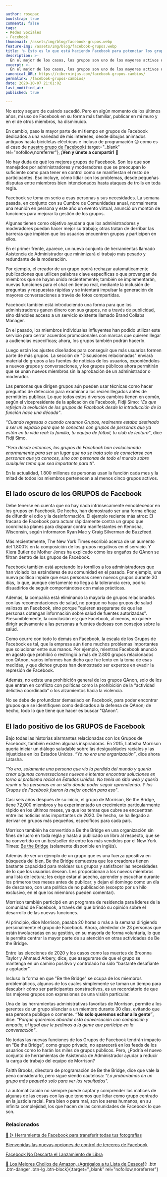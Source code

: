 ```yaml
---

author: rosepac
bootstrap: true
comments: false
tags:
- Redes Sociales
- Facebook
thumbnail: /assets/img/blog/facebook-grupos.webp
feature-img: /assets/img/blog/facebook-grupos.webp
title: '▷ Esto es lo que está haciendo Facebook para potenciar los grupos (y luchar contra su mal uso)'
description: >-
  En el mejor de los casos, los grupos son uno de los mayores activos de Facebook. En el peor de los casos, son un problema para la sociedad.
excerpt: >-
  En el mejor de los casos, los grupos son uno de los mayores activos de Facebook. En el peor de los casos, son un problema para la sociedad.
canonical_URL: https://ciberninjas.com/facebook-grupos-cambios/
permalink: /facebook-grupos-cambios/
date: 2020-10-07 21:01:02
last_modified_at: 
published: true

---
```


No estoy seguro de cuándo sucedió. Pero en algún momento de los últimos años, mi uso de Facebook en su forma más familiar, publicar en mi muro y en el de otros miembros, ha disminuido.

En cambio, paso la mayor parte de mi tiempo en grupos de Facebook dedicados a una variedad de mis intereses, desde dibujos animados antiguos hasta bicicletas eléctricas e incluso de programación 😉 como es el caso de [nuestro grupo de Facebook](https://facebook.com/groups/ciberninjas){:target="_blank" rel="nofollow,noreferrer"}, **¡Ven y únete a compartir!** 🤗

No hay duda de qué los mejores grupos de Facebook. Son los que son manejados por administradores y moderadores que se preocupan lo suficiente como para tener en control como se manifiestan el resto de participantes. Eso incluye, cómo lidiar con los problemas, desde pequeñas disputas entre miembros bien intencionados hasta ataques de trolls en toda regla.

Facebook se toma en serio a esas personas y sus necesidades. La semana pasada, en conjunto con su Cumbre de Comunidades anual, normalmente una reunión en persona y este año un evento virtual, anunció un montón de funciones para mejorar la gestión de los grupos.

Algunas tienen como objetivo ayudar a que los administradores y moderadores puedan hacer mejor su trabajo; otras tratan de derribar las barreras que impiden que los usuarios encuentren grupos y participen en ellos.

En el primer frente, aparece, un nuevo conjunto de herramientas llamado Asistencia de Administrador que minimizará el trabajo más pesado y redundante de la moderación.

Por ejemplo, el creador de un grupo podrá rechazar automáticamente publicaciones que utilicen palabras clave específicas o que provengan de miembros que se hayan unido recientemente; también se implementarán, nuevas funciones para el chat en tiempo real, mediante la inclusión de preguntas y respuestas rápidas y se intentará impulsar la generación de mayores conversaciones a través de fotos compartidas.

Facebook también está introduciendo una forma para que los administradores ganen dinero con sus grupos, no a través de publicidad, sino dándoles acceso a un servicio existente llamado Brand Collabs Manager.

En el pasado, los miembros individuales influyentes han podido utilizar este servicio para cerrar acuerdos promocionales con marcas que quieren llegar a audiencias específicas; ahora, los grupos también podrán hacerlo.

Luego están los ajustes diseñados para conseguir que más usuarios formen parte de más grupos. La sección de "Discusiones relacionadas" enviará material de grupos a las fuentes de noticias de los usuarios, exponiéndolos a nuevos grupos y conversaciones, y los grupos públicos ahora permitirán que se unan nuevos miembros sin la aprobación de un administrador o moderador.

Las personas que dirigen grupos aún pueden usar técnicas como hacer preguntas de detección para examinar a los recién llegados antes de permitirles publicar. Lo que todos estos diversos cambios tienen en común, según el vicepresidente de la aplicación de Facebook, Fidji Simo: *"Es que reflejan la evolución de los grupos de Facebook desde la introducción de la función hace una década"*.

*“Cuando regresas o cuando creamos Grupos, realmente estaba destinado a ser un espacio para que te conectes con grupos de personas que ya están en tu vida real: tu familia, tu equipo de fútbol, ​​tu club de lectura”*, dice Fidji Simo.

*"Pero desde entonces, los grupos de Facebook han evolucionado enormemente para ser un lugar que no se trata solo de conectarse con personas que ya conoces, sino con personas de todo el mundo sobre cualquier tema que sea importante para tí"*.

En la actualidad, 1.800 millones de personas usan la función cada mes y la mitad de todos los miembros pertenecen a al menos cinco grupos activos.

## **El lado oscuro de los GRUPOS de Facebook**

Debe tenerse en cuenta que no hay nada intrínsecamente ennoblecedor en los grupos en Facebook. De hecho, han demostrado ser una forma eficaz de difundir el odio y la desinformación. El ejemplo reciente más atroz: El fracaso de Facebook para actuar rápidamente contra un grupo que coordinaba planes para disparar contra manifestantes en Kenosha, Wisconsin, según informaron Ryan Mac y Craig Silverman de Buzzfeed.

Más recientemente, The New York Times escribió acerca de un aumento del 1.800% en la composición de los grupos negativos en el servicio. Y Kiera Butler de Mother Jones ha explicado cómo los engaños de QAnon se filtran dentro de los grupos de Facebook.

Facebook también está apretando los tornillos a los administradores que han violado los estándares de su comunidad en el pasado. Por ejemplo, una nueva política impide que esas personas creen nuevos grupos durante 30 días, lo que, aunque ciertamente no llega a la tolerancia cero, podría disuadirlos de seguir comportándose con malas prácticas.

Además, la compañía está eliminando la mayoría de grupos relacionados con las recomendaciones de salud, no porque no haya grupos de salud valiosos en Facebook, sino porque "quieren asegurarse de que las personas obtengan información sobre salud de fuentes autorizadas". Presumiblemente, la conclusión es; que Facebook, al menos, no quiere dirigir activamente a las personas a fuentes dudosas con consejos sobre la salud.

Como ocurre con todo lo demás en Facebook, la escala de los Grupos de Facebook es tal, que la empresa aún tiene muchos problemas importantes que solucionar entre sus manos. Por ejemplo, mientras Facebook anunció en agosto que prohibió o restringió a más de 2.800 grupos relacionados con QAnon, varios informes han dicho que fue lento en la toma de esas medidas, y que dichos grupos han demostrado ser expertos en evadir la represión de Facebook.

Además, no existe una prohibición general de los grupos QAnon, solo de los que entran en conflicto con políticas como la prohibición de la “actividad delictiva coordinada” o los alzamientos hacía la violencia.

No se debe de profundizar demasiado en Facebook, para poder encontrar grupos que se identifiquen como dedicados a la defensa de QAnon; de hecho, todo lo que tiene que hacer es buscar "QAnon".

## **El lado positivo de los GRUPOS de Facebook**

Bajo todas las historias alarmantes relacionadas con los Grupos de Facebook, también existen algunas inspiradoras. En 2015, Latasha Morrison quería iniciar un diálogo saludable sobre las desigualdades raciales y las injusticias en los Estados Unidos. *“Yo no era una organización”*, dice ahora Latasha.

*“Yo era, solamente una persona que vio la perdida del mundo y quería crear algunas conversaciones nuevas e intentar encontrar soluciones en torno al problema racial en Estados Unidos. No tenía un sitio web y quería reunir a las personas en un sitio donde poder seguir aprendiendo. Y los Grupos de Facebook fueron la mejor opción para eso"*.

Casi seis años después de su inicio, el grupo de Morrison, Be the Bridge, tiene 72,000 miembros y ha experimentado un crecimiento particularmente rápido en los últimos meses, ya que los temas que cubre se encuentran entre las noticias más importantes de 2020. De hecho, se ha llegado a derivar en grupos más pequeños, específicos para cada país.

Morrison también ha convertido a Be the Bridge en una organización sin fines de lucro en toda regla y hasta a publicado un libro al respecto, que se ha convertido en un bestseller de entre los más vendidos por el New York Times: [Be the Bridge](https://amzn.to/3nmM4zY "Comprar el libro Be the Bridge de Latasha Morrison") (solamente disponible en inglés).

Además de ser un ejemplo de un grupo que es una fuerza ppositiva en búsqueda del bien, Be the Bridge demuestra que los creadores tienen bastante capacidad para moldear sus grupos y satisfacer las necesidades de lo que los usuarios desean. Les proporcionan a los nuevos miembros una lista de lectura; les exige estar al acecho, aprender y escuchar durante los primeros tres meses antes de publicar; y dejan el domingo como un día de descanso, con una política de no publicación (excepto por un hilo exclusivo, en el que los miembros pueden comentar).

Morrison también participó en un programa de residencia para líderes de la comunidad de Facebook, a través del que brindó su opinión sobre el desarrollo de las nuevas funciones.

Al principio, dice Morrison, pasaba 20 horas o más a la semana dirigiendo personalmente el grupo de Facebook. Ahora, alrededor de 23 personas que están involucradas en su gestión, en su mayoría de forma voluntaria, lo que le permite centrar la mayor parte de su atención en otras actividades de Be the Bridge.

Entre las elecciones de 2020 y los casos como las muertes de Breonna Taylor y Ahmaud Arbery, dice, que asegurarse de que el grupo se mantenga en un camino positivo y controlado ha sido "bastante desafiante y agotador".

Incluso la forma en que "Be the Bridge" se ocupa de los miembros problemáticos, algunos de los cuales simplemente se toman un tiempo para descubrir cómo ser participantes constructivos, es un recordatorio de que los mejores grupos son expresiones de una visión particular.

Una de las herramientas administrativas favoritas de Morrison, permite a los gerentes de un grupo silenciar a un miembro durante 30 días, evitando que esa persona publique o comente. **“No solo queremos echar a la gente”**, dice. *"Porque queremos abordar esta conversación con compasión y empatía, al igual que le pedimos a la gente que participe en la conversación"*.

No todas las nuevas funciones de los Grupos de Facebook tendrán impacto en "Be the Bridge", como grupo privado, no aparecerá en los feeds de los usuarios como lo harán los miles de grupos públicos. Pero, ¿Podría el nuevo conjunto de herramientas de Asistencia de Administrador ayudar a reducir la carga de trabajo del equipo de Morrison?

Faitth Brooks, directora de programación de Be the Bridge, dice que vale la pena considerarlo, pero sigue siendo cautelosa: *“Lo probaríamos en un grupo más pequeño solo para ver los resultados".*

La automatización no siempre puede captar y comprender los matices de algunas de las cosas con las que tenemos que lidiar como grupo centrado en la justicia racial. Para bien o para mal, son los seres humanos, en su infinita complejidad, los que hacen de las comunidades de Facebook lo que son.

### **Relacionados** <!-- omit in toc -->

[🥇 ▷ Herramienta de Facebook para transferir todas tus fotografías](https://ciberninjas.com/facebook-to-google-fotos/)

[Bienvenidas las nuevas opciones de control de terceros de Facebook](https://ciberninjas.com/eff/bienvenida-opcion-privacidad-terceros-facebook/)

[Facebook No Descarta el Lanzamiento de Libra](https://ciberninjas.com/facebook-lanzara-libra-igualmente/)

[🛒 Los Mejores Chollos de Amazon, ¡Agrégalos a tu Lista de Deseos!](/amazon/ "Los Mejores Chollos de Amazon, Ofertas Flash, Black Monday y Amazon Prime Day"){: .btn .btn-danger .btn-lg .btn-block}{:target="_blank" rel="nofollow,noreferrer"}